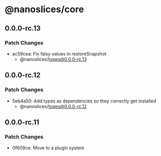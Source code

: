 # @nanoslices/core

## 0.0.0-rc.13

### Patch Changes

- ac59cea: Fix falsy values in restoreSnapshot
  - @nanoslices/types@0.0.0-rc.13

## 0.0.0-rc.12

### Patch Changes

- 5eb4a50: Add types as dependencies so they correctly get installed
  - @nanoslices/types@0.0.0-rc.12

## 0.0.0-rc.11

### Patch Changes

- 0f609ce: Move to a plugin system
